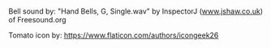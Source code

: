 ###

Bell sound by:
"Hand Bells, G, Single.wav" by InspectorJ (www.jshaw.co.uk) of Freesound.org

Tomato icon by:
<https://www.flaticon.com/authors/icongeek26>